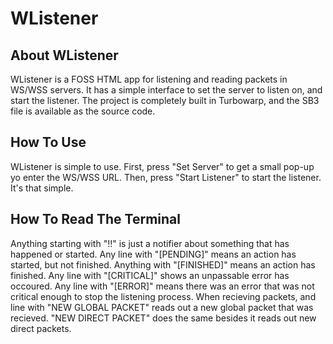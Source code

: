 # WListener
## About WListener
WListener is a FOSS HTML app for listening and reading packets in WS/WSS servers. It has a simple interface to set the server to listen on, and start the listener. The project is completely built in Turbowarp, and the SB3 file is available as the source code.
## How To Use
WListener is simple to use. First, press "Set Server" to get a small pop-up yo enter the WS/WSS URL. Then, press "Start Listener" to start the listener. It's that simple.
## How To Read The Terminal
Anything starting with "!!" is just a notifier about something that has happened or started. Any line with "[PENDING]" means an action has started, but not finished. Anything with "[FINISHED]" means an action has finished. Any line with "[CRITICAL]" shows an unpassable error has occoured. Any line with "[ERROR]" means there was an error that was not critical enough to stop the listening process. When recieving packets, and line with "NEW GLOBAL PACKET" reads out a new global packet that was recieved. "NEW DIRECT PACKET" does the same besides it reads out new direct packets.
